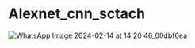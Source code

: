 # Alexnet_cnn_sctach


![WhatsApp Image 2024-02-14 at 14 20 46_00dbf6ea](https://github.com/Akashgola123/Alexnet_cnn_sctach/assets/89468705/e6c88674-fca2-4954-a8ba-f7cc4c377a08)
